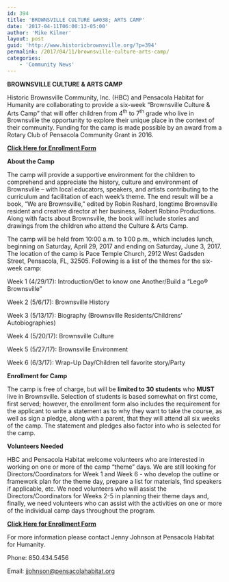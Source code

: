 ```yaml
---
id: 394
title: 'BROWNSVILLE CULTURE &#038; ARTS CAMP'
date: '2017-04-11T06:00:13-05:00'
author: 'Mike Kilmer'
layout: post
guid: 'http://www.historicbrownsville.org/?p=394'
permalink: /2017/04/11/brownsville-culture-arts-camp/
categories:
    - 'Community News'
---
```


<style type="text/css">
	<!-- @page { margin: 0.79in } P { margin-bottom: 0.08in } --><br />
	</style>

<b>BROWNSVILLE CULTURE &amp; ARTS CAMP</b>

Historic Brownsville Community, Inc. (HBC) and Pensacola Habitat for Humanity are collaborating to provide a six-week “Brownsville Culture &amp; Arts Camp” that will offer children from 4<sup>th</sup> to 7<sup>th</sup> grade who live in Brownsville the opportunity to explore their unique place in the context of their community. Funding for the camp is made possible by an award from a Rotary Club of Pensacola Community Grant in 2016.

<a href="http://www.historicbrownsville.org/wp/wp-content/uploads/2017/04/ArtsCamp.pdf"><strong>Click Here for Enrollment Form</strong></a>

<b>About the Camp</b>

The camp will provide a supportive environment for the children to comprehend and appreciate the history, culture and environment of Brownsville – with local educators, speakers, and artists contributing to the curriculum and facilitation of each week’s theme. The end result will be a book, “We are Brownsville,” edited by Robin Reshard, longtime Brownsville resident and creative director at her business, Robert Robino Productions. Along with facts about Brownsville, the book will include stories and drawings from the children who attend the Culture &amp; Arts Camp.

The camp will be held from 10:00 a.m. to 1:00 p.m., which includes lunch, beginning on Saturday, April 29, 2017 and ending on Saturday, June 3, 2017. The location of the camp is Pace Temple Church, 2912 West Gadsden Street, Pensacola, FL, 32505. Following is a list of the themes for the six-week camp:

Week 1 (4/29/17): Introduction/Get to know one Another/Build a “Lego® Brownsville”

Week 2 (5/6/17): Brownsville History

Week 3 (5/13/17): Biography (Brownsville Residents/Childrens’ Autobiographies)

Week 4 (5/20/17): Brownsville Culture

<a name="_GoBack"></a> Week 5 (5/27/17): Brownsville Environment

Week 6 (6/3/17): Wrap-Up Day/Children tell favorite story/Party

<b>Enrollment for Camp</b>

The camp is free of charge, but will be <b>limited to 30 students</b> who <b>MUST</b> live in Brownsville. Selection of students is based somewhat on first come, first served; however, the enrollment form also includes the requirement for the applicant to write a statement as to why they want to take the course, as well as sign a pledge, along with a parent, that they will attend all six weeks of the camp. The statement and pledges also factor into who is selected for the camp.

<b>Volunteers Needed</b>

HBC and Pensacola Habitat welcome volunteers who are interested in working on one or more of the camp “theme” days. We are still looking for Directors/Coordinators for Week 1 and Week 6 - who develop the outline or framework plan for the theme day, prepare a list for materials, find speakers if applicable, etc. We need volunteers who will assist the Directors/Coordinators for Weeks 2-5 in planning their theme days and, finally, we need volunteers who can assist with the activities on one or more of the individual camp days throughout the program.

<a href="http://www.historicbrownsville.org/wp/wp-content/uploads/2017/04/ArtsCamp.pdf"><strong>Click Here for Enrollment Form</strong></a>

For more information please contact Jenny Johnson at Pensacola Habitat for Humanity.

Phone: 850.434.5456

Email: jjohnson@pensacolahabitat.org